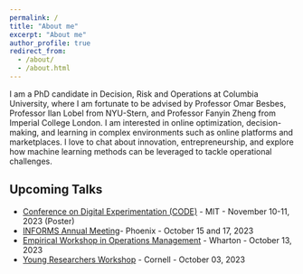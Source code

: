```yaml
---
permalink: /
title: "About me"
excerpt: "About me"
author_profile: true
redirect_from: 
  - /about/
  - /about.html
---
```


I am a PhD candidate in Decision, Risk and Operations at Columbia University, where I am fortunate to be advised by Professor Omar Besbes, Professor Ilan Lobel from NYU-Stern, and Professor Fanyin Zheng from Imperial College London. I am interested in online optimization, decision-making, and learning in complex environments such as online platforms and marketplaces. I love to chat about innovation, entrepreneurship, and explore how machine learning methods can be leveraged to tackle operational challenges.

## Upcoming Talks 

- [Conference on Digital Experimentation (CODE)](https://ide.mit.edu/events/2023-conference-on-digital-experimentation-mit-codemit/) - MIT - November 10-11, 2023 (Poster)
- [INFORMS Annual Meeting](https://meetings.informs.org/wordpress/phoenix2023/)- Phoenix - October 15 and 17, 2023 
- [Empirical Workshop in Operations Management](https://oid.wharton.upenn.edu/department-information/seminars-conferences/workshop-for-empirical-research-in-operations-management/) - Wharton - October 13, 2023
- [Young Researchers Workshop](https://www.orie.cornell.edu/orie-events/young-reseachers-workshop-2023) - Cornell - October 03, 2023

